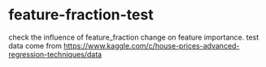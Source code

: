 # feature-fraction-test
check the influence of feature_fraction change on feature importance.
test data come from https://www.kaggle.com/c/house-prices-advanced-regression-techniques/data
